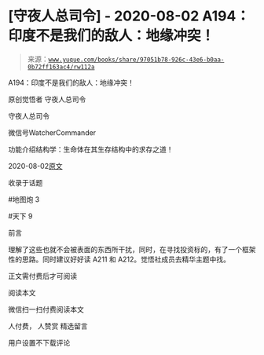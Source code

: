 # [守夜人总司令] - 2020-08-02 A194：印度不是我们的敌人：地缘冲突！

> 来源：[`www.yuque.com/books/share/97051b78-926c-43e6-b0aa-0b72ff163ac4/rw112a`](https://www.yuque.com/books/share/97051b78-926c-43e6-b0aa-0b72ff163ac4/rw112a)



A194：印度不是我们的敌人：地缘冲突！ 

原创觉悟者 守夜人总司令 

守夜人总司令 

微信号WatcherCommander 

功能介绍结构学：生命体在其生存结构中的求存之道！ 

2020-08-02[原文](https://mp.weixin.qq.com/s?__biz=MzAxNDk1NjI2Mw==&mid=2247485485&idx=1&sn=81eb8afec228bc38ad5c3310d6a56c1b&chksm=9b8a2ba5acfda2b393933be253e280de64b68f773075b1388ddc679f2285585f128a92fbbb37&scene=27#wechat_redirect&cpage=164) 

收录于话题 

#地图炮 3 

#天下 9 

前言 

理解了这些也就不会被表面的东西所干扰，同时，在寻找投资标的，有了一个框架性的思路。同时建议好好读 A211 和 A212。觉悟社成员去精华主题中找。 

正文需付费后才可阅读 

阅读本文 

微信扫一扫付费阅读本文 

人付费， 人赞赏 <ne-h3 id="0maCc" data-lake-id="0maCc"><ne-heading-ext><ne-heading-anchor></ne-heading-anchor><ne-heading-fold></ne-heading-fold></ne-heading-ext><ne-heading-content>精选留言</ne-heading-content></ne-h3> 

用户设置不下载评论